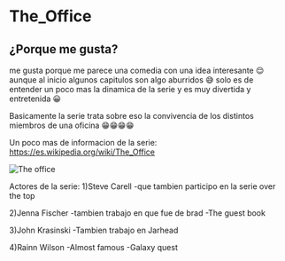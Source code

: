 # The_Office
## ¿Porque me gusta?
me gusta porque me parece una comedia con una idea interesante 😌 aunque al inicio algunos capitulos son algo aburridos 😅 solo es de entender un poco mas la dinamica de la serie y es muy divertida y entretenida 😀

Basicamente la serie trata sobre eso la convivencia de los distintos miembros de una oficina 😁😁😁😁

Un poco mas de informacion de la serie: https://es.wikipedia.org/wiki/The_Office

![The office](https://user-images.githubusercontent.com/114964339/218775584-85252cb6-7cb3-4265-b9e4-a81fa8986d2a.jpg)

Actores de la serie:
  1)Steve Carell
    -que tambien participo en la serie over the top
  
  2)Jenna Fischer
    -tambien trabajo en que fue de brad 
     -The guest book
  
  3)John Krasinski
    -Tambien trabajo en Jarhead
  
  4)Rainn Wilson
    -Almost famous
     -Galaxy quest

